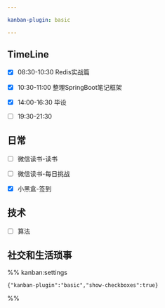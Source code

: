 ```yaml
---

kanban-plugin: basic

---
```


## TimeLine

- [x] 08:30-10:30 Redis实战篇
- [x] 10:30-11:00 整理SpringBoot笔记框架
- [x] 14:00-16:30 毕设
- [ ] 19:30-21:30


## 日常

- [ ] 微信读书-读书
- [ ] 微信读书-每日挑战
- [x] 小黑盒-签到


## 技术

- [ ] 算法


## 社交和生活琐事





%% kanban:settings
```
{"kanban-plugin":"basic","show-checkboxes":true}
```
%%